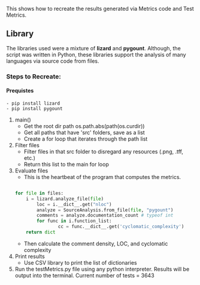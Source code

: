 This shows how to recreate the results generated via Metrics code and Test Metrics.

## Library 

The libraries used were a mixture of **lizard** and **pygount**. Although, the script was written in Python, these libraries support the analysis of many languages via source code from files. 

### Steps to Recreate: 
#### Prequistes 
    - pip install lizard
    - pip install pygount
1. main() 
	- Get the root dir path os.path.abs(path(os.curdir))
	- Get all paths that have 'src' folders, save as a list
	- Create a for loop that iterates through the path list
2. Filter files
	- Filter files in that src folder to disregard any resources (.png, .tff, etc.)
	- Return this list to the main for loop 
3. Evaluate files 
	- This is the heartbeat of the program that computes the metrics.
	```python
 
	for file in files:
		i = lizard.analyze_file(file) 
        	loc = i.__dict__.get("nloc") 
        	analyze = SourceAnalysis.from_file(file, "pygount") 
        	comments = analyze.documentation_count # typeof int
        	for func in i.function_list:
                	cc = func.__dict__.get('cyclomatic_complexity')
		return dict
   ```
	- Then calculate the comment density, LOC, and cyclomatic complexity
4. Print results 
	- Use CSV library to print the list of dictionaries 
5. Run the testMetrics.py file using any python interpreter. Results will be output into the terminal. Current number of tests = 3643
